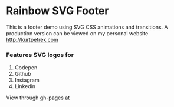 # Rainbow SVG Footer

This is a footer demo using SVG CSS animations and transitions.  A production version can be viewed on my personal website http://kurtpetrek.com

### Features SVG logos for

1. Codepen
2. Github
3. Instagram
4. Linkedin

View through gh-pages at 